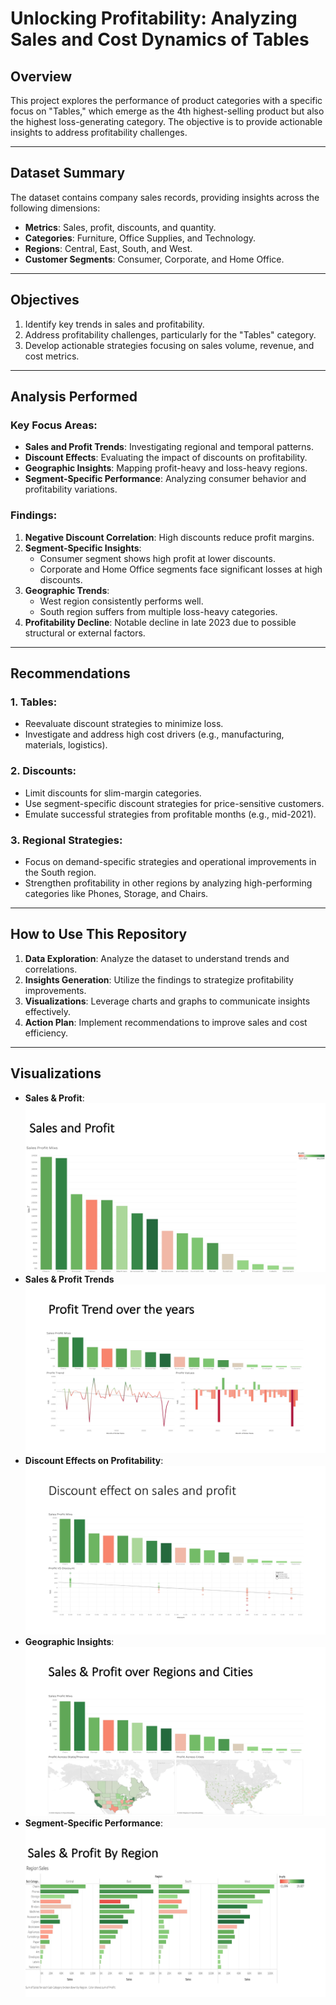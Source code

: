 # Unlocking Profitability: Analyzing Sales and Cost Dynamics of Tables

## Overview

This project explores the performance of product categories with a specific focus on "Tables," which emerge as the 4th highest-selling product but also the highest loss-generating category. The objective is to provide actionable insights to address profitability challenges.

---

## Dataset Summary

The dataset contains company sales records, providing insights across the following dimensions:

- **Metrics**: Sales, profit, discounts, and quantity.
- **Categories**: Furniture, Office Supplies, and Technology.
- **Regions**: Central, East, South, and West.
- **Customer Segments**: Consumer, Corporate, and Home Office.

---

## Objectives

1. Identify key trends in sales and profitability.
2. Address profitability challenges, particularly for the "Tables" category.
3. Develop actionable strategies focusing on sales volume, revenue, and cost metrics.

---

## Analysis Performed

### Key Focus Areas:
- **Sales and Profit Trends**: Investigating regional and temporal patterns.
- **Discount Effects**: Evaluating the impact of discounts on profitability.
- **Geographic Insights**: Mapping profit-heavy and loss-heavy regions.
- **Segment-Specific Performance**: Analyzing consumer behavior and profitability variations.

### Findings:
1. **Negative Discount Correlation**: High discounts reduce profit margins.
2. **Segment-Specific Insights**:
   - Consumer segment shows high profit at lower discounts.
   - Corporate and Home Office segments face significant losses at high discounts.
3. **Geographic Trends**:
   - West region consistently performs well.
   - South region suffers from multiple loss-heavy categories.
4. **Profitability Decline**: Notable decline in late 2023 due to possible structural or external factors.

---

## Recommendations

### 1. Tables:
   - Reevaluate discount strategies to minimize loss.
   - Investigate and address high cost drivers (e.g., manufacturing, materials, logistics).

### 2. Discounts:
   - Limit discounts for slim-margin categories.
   - Use segment-specific discount strategies for price-sensitive customers.
   - Emulate successful strategies from profitable months (e.g., mid-2021).

### 3. Regional Strategies:
   - Focus on demand-specific strategies and operational improvements in the South region.
   - Strengthen profitability in other regions by analyzing high-performing categories like Phones, Storage, and Chairs.

---

## How to Use This Repository

1. **Data Exploration**: Analyze the dataset to understand trends and correlations.
2. **Insights Generation**: Utilize the findings to strategize profitability improvements.
3. **Visualizations**: Leverage charts and graphs to communicate insights effectively.
4. **Action Plan**: Implement recommendations to improve sales and cost efficiency.

---

## Visualizations

- **Sales & Profit**: ![Sales and Profit](Images/Sales_Profit.jpg)
- **Sales & Profit Trends**![Sales and Profit Trends](Images/Profit_Trend_Years.jpg)
- **Discount Effects on Profitability**: ![Discount Effects](Images/Discount_Effect.jpg)
- **Geographic Insights**: ![Geographic Insights](Images/Profit_Region_City.jpg)
- **Segment-Specific Performance**: ![Segment-Specific Performance](Images/Sales_Profit_ByRegion.jpg)
